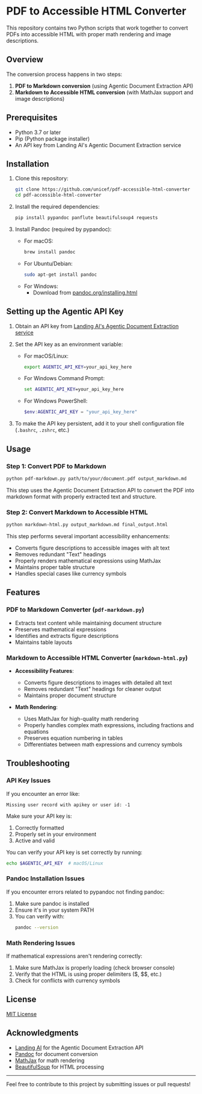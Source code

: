 # PDF to Accessible HTML Converter

This repository contains two Python scripts that work together to convert PDFs into accessible HTML with proper math rendering and image descriptions.

## Overview

The conversion process happens in two steps:

1. **PDF to Markdown conversion** (using Agentic Document Extraction API)
2. **Markdown to Accessible HTML conversion** (with MathJax support and image descriptions)

## Prerequisites

- Python 3.7 or later
- Pip (Python package installer)
- An API key from Landing AI's Agentic Document Extraction service

## Installation

1. Clone this repository:
   ```bash
   git clone https://github.com/unicef/pdf-accessible-html-converter
   cd pdf-accessible-html-converter
   ```

2. Install the required dependencies:
   ```bash
   pip install pypandoc panflute beautifulsoup4 requests
   ```

3. Install Pandoc (required by pypandoc):
   - For macOS:
     ```bash
     brew install pandoc
     ```
   - For Ubuntu/Debian:
     ```bash
     sudo apt-get install pandoc
     ```
   - For Windows:
     - Download from [pandoc.org/installing.html](https://pandoc.org/installing.html)

## Setting up the Agentic API Key

1. Obtain an API key from [Landing AI's Agentic Document Extraction service](https://landing.ai/agentic-document-extraction)

2. Set the API key as an environment variable:
   
   - For macOS/Linux:
     ```bash
     export AGENTIC_API_KEY=your_api_key_here
     ```
     
   - For Windows Command Prompt:
     ```cmd
     set AGENTIC_API_KEY=your_api_key_here
     ```
     
   - For Windows PowerShell:
     ```powershell
     $env:AGENTIC_API_KEY = "your_api_key_here"
     ```

3. To make the API key persistent, add it to your shell configuration file (`.bashrc`, `.zshrc`, etc.)

## Usage

### Step 1: Convert PDF to Markdown

```bash
python pdf-markdown.py path/to/your/document.pdf output_markdown.md
```

This step uses the Agentic Document Extraction API to convert the PDF into markdown format with properly extracted text and structure.

### Step 2: Convert Markdown to Accessible HTML

```bash
python markdown-html.py output_markdown.md final_output.html
```

This step performs several important accessibility enhancements:

- Converts figure descriptions to accessible images with alt text
- Removes redundant "Text" headings
- Properly renders mathematical expressions using MathJax
- Maintains proper table structure
- Handles special cases like currency symbols

## Features

### PDF to Markdown Converter (`pdf-markdown.py`)

- Extracts text content while maintaining document structure
- Preserves mathematical expressions
- Identifies and extracts figure descriptions
- Maintains table layouts

### Markdown to Accessible HTML Converter (`markdown-html.py`)

- **Accessibility Features**:
  - Converts figure descriptions to images with detailed alt text
  - Removes redundant "Text" headings for cleaner output
  - Maintains proper document structure

- **Math Rendering**:
  - Uses MathJax for high-quality math rendering
  - Properly handles complex math expressions, including fractions and equations
  - Preserves equation numbering in tables
  - Differentiates between math expressions and currency symbols

## Troubleshooting

### API Key Issues

If you encounter an error like:
```
Missing user record with apikey or user id: -1
```

Make sure your API key is:
1. Correctly formatted
2. Properly set in your environment
3. Active and valid

You can verify your API key is set correctly by running:
```bash
echo $AGENTIC_API_KEY  # macOS/Linux
```

### Pandoc Installation Issues

If you encounter errors related to pypandoc not finding pandoc:

1. Make sure pandoc is installed
2. Ensure it's in your system PATH
3. You can verify with:
   ```bash
   pandoc --version
   ```

### Math Rendering Issues

If mathematical expressions aren't rendering correctly:

1. Make sure MathJax is properly loading (check browser console)
2. Verify that the HTML is using proper delimiters ($, $$, etc.)
3. Check for conflicts with currency symbols

## License

[MIT License](LICENSE)

## Acknowledgments

- [Landing AI](https://landing.ai/) for the Agentic Document Extraction API
- [Pandoc](https://pandoc.org/) for document conversion
- [MathJax](https://www.mathjax.org/) for math rendering
- [BeautifulSoup](https://www.crummy.com/software/BeautifulSoup/) for HTML processing

---

Feel free to contribute to this project by submitting issues or pull requests!
